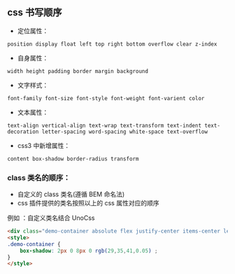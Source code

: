 ## css 书写顺序

- 定位属性：

```text
position display float left top right bottom overflow clear z-index
```

- 自身属性：

```text
width height padding border margin background
```

- 文字样式：

```text
font-family font-size font-style font-weight font-varient color
```

- 文本属性：

```text
text-align vertical-align text-wrap text-transform text-indent text-decoration letter-spacing word-spacing white-space text-overflow
```

- css3 中新增属性：

```text
content box-shadow border-radius transform
```

### class 类名的顺序：

- 自定义的 class 类名(遵循 BEM 命名法)
- css 插件提供的类名按照以上的 css 属性对应的顺序

例如 ：自定义类名结合 UnoCss

```html
<div class="demo-container absolute flex justify-center items-center left-10px top-12px overflow-hidden wh-full p-10px border-1 px border-[#f00] m-24px bg-[#fff]text-32px text-[# 0f0]"></div>
<style>
.demo-container {
	box-shadow: 2px 0 8px 0 rgb(29,35,41,0.05) ;
}
</style>
```
